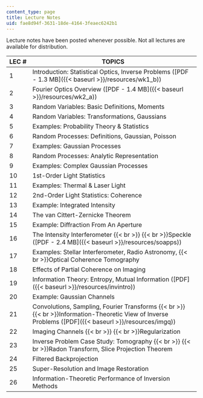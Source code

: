 ```yaml
---
content_type: page
title: Lecture Notes
uid: fae8d94f-3631-18de-4164-3feaec6242b1
---
```


Lecture notes have been posted whenever possible. Not all lectures are available for distribution.

| LEC # | TOPICS |
| --- | --- |
| 1 | Introduction: Statistical Optics, Inverse Problems ([PDF - 1.3 MB]({{< baseurl >}}/resources/wk1_b)) |
| 2 | Fourier Optics Overview ([PDF - 1.4 MB]({{< baseurl >}}/resources/wk2_a)) |
| 3 | Random Variables: Basic Definitions, Moments |
| 4 | Random Variables: Transformations, Gaussians |
| 5 | Examples: Probability Theory & Statistics |
| 6 | Random Processes: Definitions, Gaussian, Poisson |
| 7 | Examples: Gaussian Processes |
| 8 | Random Processes: Analytic Representation |
| 9 | Examples: Complex Gaussian Processes |
| 10 | 1st-Order Light Statistics |
| 11 | Examples: Thermal & Laser Light |
| 12 | 2nd-Order Light Statistics: Coherence |
| 13 | Example: Integrated Intensity |
| 14 | The van Cittert-Zernicke Theorem |
| 15 | Example: Diffraction From An Aperture |
| 16 | The Intensity Interferometer  {{< br >}}  {{< br >}}Speckle ([PDF - 2.4 MB]({{< baseurl >}}/resources/soapps)) |
| 17 | Examples: Stellar Interferometer, Radio Astronomy,  {{< br >}}Optical Coherence Tomography |
| 18 | Effects of Partial Coherence on Imaging |
| 19 | Information Theory: Entropy, Mutual Information ([PDF]({{< baseurl >}}/resources/invintro)) |
| 20 | Example: Gaussian Channels |
| 21 | Convolutions, Sampling, Fourier Transforms  {{< br >}}  {{< br >}}Information-Theoretic View of Inverse Problems ([PDF]({{< baseurl >}}/resources/imgq)) |
| 22 | Imaging Channels  {{< br >}}  {{< br >}}Regularization |
| 23 | Inverse Problem Case Study: Tomography  {{< br >}}  {{< br >}}Radon Transform, Slice Projection Theorem |
| 24 | Filtered Backprojection |
| 25 | Super-Resolution and Image Restoration |
| 26 | Information-Theoretic Performance of Inversion Methods